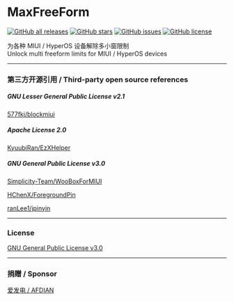 # MaxFreeForm

<a href="https://github.com/Xposed-Modules-Repo/com.yifeplayte.maxfreeform/releases"><img alt="GitHub all releases" src="https://img.shields.io/github/downloads/Xposed-Modules-Repo/com.yifeplayte.maxfreeform/total?label=Downloads"></a> <a href="https://github.com/YifePlayte/MaxFreeForm/stargazers"><img alt="GitHub stars" src="https://img.shields.io/github/stars/YifePlayte/MaxFreeForm?style=flat"></a> <a href="https://github.com/YifePlayte/MaxFreeForm/issues"><img alt="GitHub issues" src="https://img.shields.io/github/issues/YifePlayte/MaxFreeForm"></a> <a href="https://github.com/YifePlayte/MaxFreeForm/blob/main/LICENSE"><img alt="GitHub license" src="https://img.shields.io/github/license/YifePlayte/MaxFreeForm"></a>

为各种 MIUI / HyperOS 设备解除多小窗限制  
Unlock multi freeform limits for MIUI / HyperOS devices  

---

### 第三方开源引用 / Third-party open source references

##### GNU Lesser General Public License v2.1

[577fkj/blockmiui](https://github.com/577fkj/blockmiui)  

##### Apache License 2.0

[KyuubiRan/EzXHelper](https://github.com/KyuubiRan/EzXHelper)  

##### GNU General Public License v3.0

[Simplicity-Team/WooBoxForMIUI](https://github.com/Simplicity-Team/WooBoxForMIUI)

[HChenX/ForegroundPin](https://github.com/HChenX/ForegroundPin)

[ranLee1/jpinyin](https://github.com/ranLee1/jpinyin)

---

### License
[GNU General Public License v3.0](https://github.com/YifePlayte/MaxFreeForm/blob/main/LICENSE)

---

### 捐赠 / Sponsor

[爱发电 / AFDIAN](https://afdian.net/a/YifePlayte)
